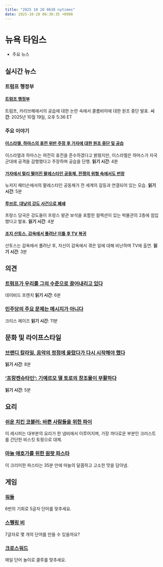 ```yaml
---
title: "2025 10 20 0638 nytimes"
date: 2025-10-20 06:38:35 +0900
---
```


# 뉴욕 타임스
- 주요 뉴스

## 실시간 뉴스

### 트럼프 행정부
#### [트럼프 행정부](https://www.nytimes.com/live/2025/10/19/us/trump-news)
트럼프, 카리브해에서의 공습에 대한 논란 속에서 콜롬비아에 대한 원조 중단 발표.
**시간**: 2025년 10월 19일, 오후 5:36 ET

### 주요 이야기
#### [이스라엘, 하마스의 휴전 위반 주장 후 가자에 대한 원조 중단 및 공습](https://www.nytimes.com/2025/10/19/world/middleeast/israel-gaza-ceasefire.html)
이스라엘과 하마스는 여전히 휴전을 준수하겠다고 밝혔지만, 이스라엘은 하마스가 자국 군대에 공격을 감행했다고 주장하며 공습을 단행.
**읽기 시간**: 4분

#### [가자에서 멀리 떨어진 팔레스타인 공동체, 전쟁의 위협 속에서도 번창](https://www.nytimes.com/2025/10/19/nyregion/palestinians-new-jersey-gaza-war.html)
뉴저지 패터슨에서의 팔레스타인 공동체가 전 세계의 갈등과 연결되어 있는 모습.
**읽기 시간**: 5분

#### [루브르, 대낮의 강도 사건으로 폐쇄](https://www.nytimes.com/2025/10/19/world/europe/louvre-paris-robbery.html)
프랑스 당국은 강도들이 프랑스 왕관 보석을 포함한 컬렉션이 있는 박물관의 2층에 침입했다고 발표.
**읽기 시간**: 4분

#### [조지 산토스, 감옥에서 풀려난 이틀 후 TV 복귀](https://www.nytimes.com/2025/10/19/nyregion/santos-cnn-fox-prison-release.html)
산토스는 감옥에서 풀려난 후, 자신이 감옥에서 겪은 일에 대해 비난하며 TV에 출연.
**읽기 시간**: 3분

## 의견
### [트럼프가 우리를 그의 수준으로 끌어내리고 있다](https://www.nytimes.com/2025/10/19/opinion/republican-group-chat-trump.html)
데이비드 프렌치
**읽기 시간**: 6분

### [민주당의 주요 문제는 메시지가 아니다](https://www.nytimes.com/2025/10/19/opinion/democrats-attention-elections.html)
크리스 헤이즈
**읽기 시간**: 11분

## 문화 및 라이프스타일
### [브랜디 칼라일, 음악의 정점에 올랐다가 다시 시작해야 했다](https://www.nytimes.com/2025/10/17/arts/music/brandi-carlile-returning-to-myself.html)
**읽기 시간**: 8분

### [‘프랑켄슈타인’: 기예르모 델 토로의 창조물이 부활하다](https://www.nytimes.com/2025/10/16/movies/frankenstein-review.html)
**읽기 시간**: 5분

## 요리
### [쉬운 치킨 코블러: 바쁜 사람들을 위한 파이](https://cooking.nytimes.com/recipes/1013073-chicken-cobbler)
이 레시피는 대부분의 요리가 한 냄비에서 이루어지며, 가장 까다로운 부분인 크러스트를 간단한 비스킷 토핑으로 대체.

### [마늘 애호가를 위한 원팟 파스타](https://cooking.nytimes.com/recipes/1026828-one-pot-roasted-garlic-pasta)
이 크리미한 파스타는 35분 만에 마늘의 달콤하고 고소한 맛을 담아냄.

## 게임
### [워들](https://www.nytimes.com/games/wordle/index.html)
6번의 기회로 5글자 단어를 맞추세요.

### [스펠링 비](https://www.nytimes.com/games/spelling-bee)
7글자로 몇 개의 단어를 만들 수 있을까요?

### [크로스워드](https://www.nytimes.com/crosswords/game/daily)
매일 단어 놀이로 클루를 맞추세요.